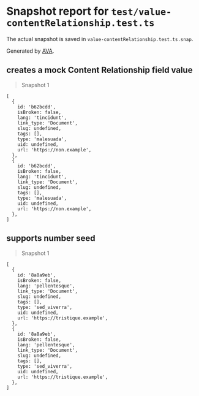 # Snapshot report for `test/value-contentRelationship.test.ts`

The actual snapshot is saved in `value-contentRelationship.test.ts.snap`.

Generated by [AVA](https://avajs.dev).

## creates a mock Content Relationship field value

> Snapshot 1

    [
      {
        id: 'b62bcdd',
        isBroken: false,
        lang: 'tincidunt',
        link_type: 'Document',
        slug: undefined,
        tags: [],
        type: 'malesuada',
        uid: undefined,
        url: 'https://non.example',
      },
      {
        id: 'b62bcdd',
        isBroken: false,
        lang: 'tincidunt',
        link_type: 'Document',
        slug: undefined,
        tags: [],
        type: 'malesuada',
        uid: undefined,
        url: 'https://non.example',
      },
    ]

## supports number seed

> Snapshot 1

    [
      {
        id: '8a8a9eb',
        isBroken: false,
        lang: 'pellentesque',
        link_type: 'Document',
        slug: undefined,
        tags: [],
        type: 'sed_viverra',
        uid: undefined,
        url: 'https://tristique.example',
      },
      {
        id: '8a8a9eb',
        isBroken: false,
        lang: 'pellentesque',
        link_type: 'Document',
        slug: undefined,
        tags: [],
        type: 'sed_viverra',
        uid: undefined,
        url: 'https://tristique.example',
      },
    ]
